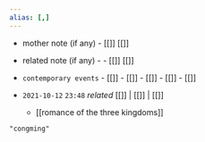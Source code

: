 ```yaml
---
alias: [,]
---
```

- mother note (if any)		- [[]] [[]]
- related note (if any) -		- [[]] [[]]
- `contemporary events`	- [[]]	- [[]]	- [[]]	- [[]]	- [[]]

- `2021-10-12`  `23:48` _related_ [[]] | [[]] | [[]]
	- [[romance of the three kingdoms]]

```query
"congming"
```